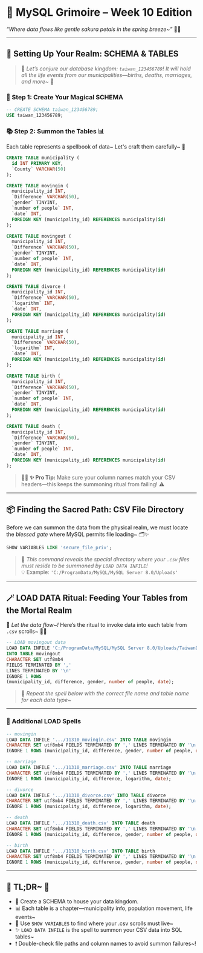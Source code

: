 # 🌟 MySQL Grimoire – Week 10 Edition

_“Where data flows like gentle sakura petals in the spring breeze~”_ 🍃🌸

---

## 🏰 Setting Up Your Realm: SCHEMA & TABLES

> 📖 _Let’s conjure our database kingdom: `taiwan_123456789`! It will hold all the life events from our municipalities—births, deaths, marriages, and more~_ 💞

### 🧱 Step 1: Create Your Magical SCHEMA

```sql
-- CREATE SCHEMA taiwan_123456789;
USE taiwan_123456789;
```

### 📚 Step 2: Summon the Tables 📊

Each table represents a spellbook of data~ Let's craft them carefully~ 🔮

```sql
CREATE TABLE municipality (
  id INT PRIMARY KEY,
  `County` VARCHAR(50)
);

CREATE TABLE movingin (
  municipality_id INT,
  `Difference` VARCHAR(50),
  `gender` TINYINT,
  `number of people` INT,
  `date` INT,
  FOREIGN KEY (municipality_id) REFERENCES municipality(id)
);

CREATE TABLE movingout (
  municipality_id INT,
  `Difference` VARCHAR(50),
  `gender` TINYINT,
  `number of people` INT,
  `date` INT,
  FOREIGN KEY (municipality_id) REFERENCES municipality(id)
);

CREATE TABLE divorce (
  municipality_id INT,
  `Difference` VARCHAR(50),
  `logarithm` INT,
  `date` INT,
  FOREIGN KEY (municipality_id) REFERENCES municipality(id)
);

CREATE TABLE marriage (
  municipality_id INT,
  `Difference` VARCHAR(50),
  `logarithm` INT,
  `date` INT,
  FOREIGN KEY (municipality_id) REFERENCES municipality(id)
);

CREATE TABLE birth (
  municipality_id INT,
  `Difference` VARCHAR(50),
  `gender` TINYINT,
  `number of people` INT,
  `date` INT,
  FOREIGN KEY (municipality_id) REFERENCES municipality(id)
);

CREATE TABLE death (
  municipality_id INT,
  `Difference` VARCHAR(50),
  `gender` TINYINT,
  `number of people` INT,
  `date` INT,
  FOREIGN KEY (municipality_id) REFERENCES municipality(id)
);
```

> 🧚‍♀️ **✨ Pro Tip:** Make sure your column names match your CSV headers—this keeps the summoning ritual from failing! ⚠️

---

## 📦 Finding the Sacred Path: CSV File Directory

Before we can summon the data from the physical realm, we must locate the _blessed gate_ where MySQL permits file loading~ 🗂️✨

```sql
SHOW VARIABLES LIKE 'secure_file_priv';
```

> 🌈 _This command reveals the special directory where your `.csv` files must reside to be summoned by `LOAD DATA INFILE`!_  
> 💡 Example: `'C:/ProgramData/MySQL/MySQL Server 8.0/Uploads'`

---

## 🪄 LOAD DATA Ritual: Feeding Your Tables from the Mortal Realm

🎉 _Let the data flow~!_ Here’s the ritual to invoke data into each table from `.csv` scrolls~ 🧾💕

```sql
-- LOAD movingout data
LOAD DATA INFILE 'C:/ProgramData/MySQL/MySQL Server 8.0/Uploads/TaiwanData/11310_movingout.csv'
INTO TABLE movingout
CHARACTER SET utf8mb4
FIELDS TERMINATED BY ','
LINES TERMINATED BY '\n'
IGNORE 1 ROWS
(municipality_id, difference, gender, number of people, date);
```

> 🔮 _Repeat the spell below with the correct file name and table name for each data type~_

---

### 📜 Additional LOAD Spells

```sql
-- movingin
LOAD DATA INFILE '.../11310_movingin.csv' INTO TABLE movingin
CHARACTER SET utf8mb4 FIELDS TERMINATED BY ',' LINES TERMINATED BY '\n'
IGNORE 1 ROWS (municipality_id, difference, gender, number of people, date);

-- marriage
LOAD DATA INFILE '.../11310_marriage.csv' INTO TABLE marriage
CHARACTER SET utf8mb4 FIELDS TERMINATED BY ',' LINES TERMINATED BY '\n'
IGNORE 1 ROWS (municipality_id, difference, logarithm, date);

-- divorce
LOAD DATA INFILE '.../11310_divorce.csv' INTO TABLE divorce
CHARACTER SET utf8mb4 FIELDS TERMINATED BY ',' LINES TERMINATED BY '\n'
IGNORE 1 ROWS (municipality_id, difference, logarithm, date);

-- death
LOAD DATA INFILE '.../11310_death.csv' INTO TABLE death
CHARACTER SET utf8mb4 FIELDS TERMINATED BY ',' LINES TERMINATED BY '\n'
IGNORE 1 ROWS (municipality_id, difference, gender, number of people, date);

-- birth
LOAD DATA INFILE '.../11310_birth.csv' INTO TABLE birth
CHARACTER SET utf8mb4 FIELDS TERMINATED BY ',' LINES TERMINATED BY '\n'
IGNORE 1 ROWS (municipality_id, difference, gender, number of people, date);
```

---

## 🌸 TL;DR~ 💖

- 🏰 Create a SCHEMA to house your data kingdom.
- 📊 Each table is a chapter—municipality info, population movement, life events~
- 🧭 Use `SHOW VARIABLES` to find where your .csv scrolls must live~
- ✨ `LOAD DATA INFILE` is the spell to summon your CSV data into SQL tables~
- ❗ Double-check file paths and column names to avoid summon failures~!
